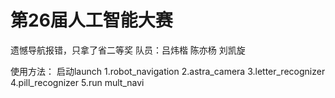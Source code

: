 # 第26届人工智能大赛
遗憾导航报错，只拿了省二等奖
队员：吕炜楷 陈亦杨 刘凯旋

使用方法：
启动launch
1.robot_navigation
2.astra_camera
3.letter_recognizer
4.pill_recognizer
5.run mult_navi
